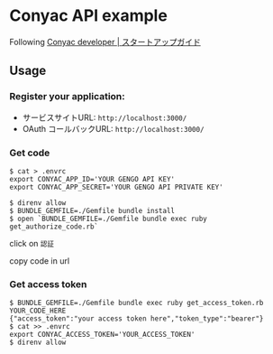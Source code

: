 Conyac API example
=================

Following [Conyac developer | スタートアップガイド](http://developer.conyac.cc/ja/v1/start/)

Usage
-----

### Register your application:

- サービスサイトURL: `http://localhost:3000/`
- OAuth コールバックURL: `http://localhost:3000/`

### Get code
```console
$ cat > .envrc
export CONYAC_APP_ID='YOUR GENGO API KEY'
export CONYAC_APP_SECRET='YOUR GENGO API PRIVATE KEY'

$ direnv allow
$ BUNDLE_GEMFILE=./Gemfile bundle install
$ open `BUNDLE_GEMFILE=./Gemfile bundle exec ruby get_authorize_code.rb`
```

click on `認証`

copy code in url

### Get access token

```
$ BUNDLE_GEMFILE=./Gemfile bundle exec ruby get_access_token.rb YOUR_CODE_HERE
{"access_token":"your access token here","token_type":"bearer"}
$ cat >> .envrc
export CONYAC_ACCESS_TOKEN='YOUR_ACCESS_TOKEN'
$ direnv allow
```

